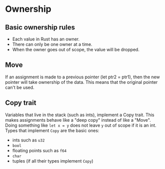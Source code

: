 # Ownership

## Basic ownership rules
* Each value in Rust has an owner.
* There can only be one owner at a time.
* When the owner goes out of scope, the value will be dropped.

## Move

If an assignment is made to a previous pointer (let ptr2 = ptr1), then the new pointer will take ownership of the data.
This means that the original pointer can't be used.

## Copy trait

Variables that live in the stack (such as ints), implement a Copy trait. This makes assignments behave like a "deep copy" instead of like a "Move".
Doing something like `let x = y` does not leave `y` out of scope if it is an int. Types that implement `Copy` are the basic ones:
- ints such as `u32`
- `bool`
- floating points such as `f64`
- `char`
- tuples (if all their types implement `Copy`)

